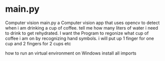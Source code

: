 # main.py
Computer vision
main.py
a Computer vision app that uses opencv to detect when i am drinking a cup of coffee. tell me how many liters of water i need to drink to get rehydrated. I want the Program to regonize what cup of coffee i am on by recognizing hand symbols. i will put up 1 finger for one cup and 2 fingers for 2 cups etc

how to run an virtual environment on Windows
install all imports
